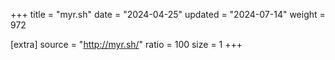 +++
title = "myr.sh"
date = "2024-04-25"
updated = "2024-07-14"
weight = 972

[extra]
source = "http://myr.sh/"
ratio = 100
size = 1
+++
